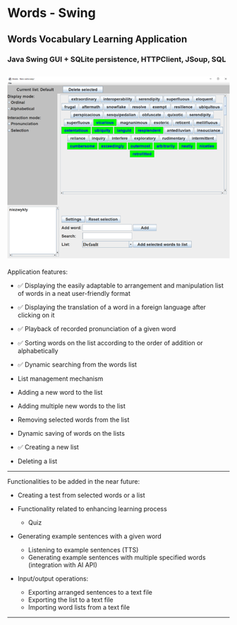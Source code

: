 <h1>Words - Swing</h1>
<h2>Words Vocabulary Learning Application</h2>
<h3>Java Swing GUI + SQLite persistence, HTTPClient, JSoup, SQL</h3>


![application screenshot](/src/main/resources/words800.png)
---------------------------------------------------
Application features:
*   ✅ Displaying the easily adaptable to arrangement and manipulation list of words in a neat user-friendly format
*	✅ Displaying the translation of a word in a foreign language after clicking on it
*	✅ Playback of recorded pronunciation of a given word
*	✅ Sorting words on the list according to the order of addition or alphabetically
*	✅ Dynamic searching from the words list
*	List management mechanism

*	Adding a new word to the list
*	Adding multiple new words to the list
*	Removing selected words from the list
*	Dynamic saving of words on the lists
*	✅ Creating a new list
*	Deleting a list
---------------------------------------------------
Functionalities to be added in the near future:
* Creating a test from selected words or a list
* Functionality related to enhancing learning process
  * Quiz
* Generating example sentences with a given word
  * Listening to example sentences (TTS)
  * Generating example sentences with multiple specified words (integration with AI API)

* Input/output operations:
  * Exporting arranged sentences to a text file
  * Exporting the list to a text file
  * Importing word lists from a text file
---------------------------------------------------

